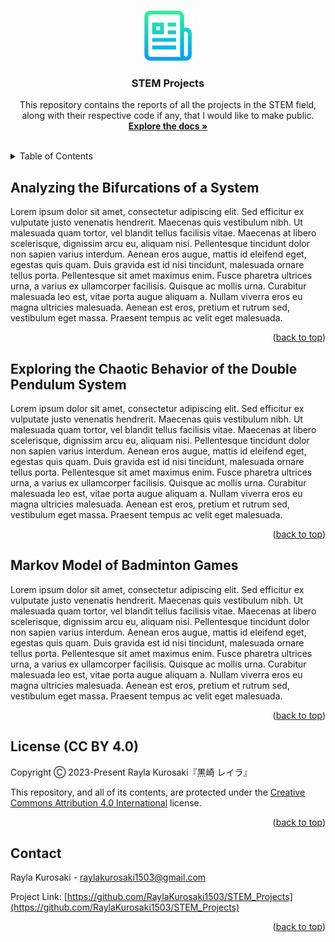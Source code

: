 <a name="readme-top"></a>



<!-- PROJECT LOGO -->
<br />
<div align="center">
<a href="https://github.com/RaylaKurosaki1503/STEM_Projects">
    <img src="images/logo.png" alt="Logo" width="80" height="80">
</a>

<h3 align="center">STEM Projects</h3>

<p align="center">
    This repository contains the reports of all the projects in the STEM field, along with their respective code if any, that I would like to make public.
    <br />
    <a href="https://github.com/RaylaKurosaki1503/STEM_Projects"><strong>Explore the docs »</strong></a>
    <br />
    <br />
</p>
</div>



<!-- TABLE OF CONTENTS -->
<details>
<summary>Table of Contents</summary>
<ol>
    <li>Projects
        <ul>
            <li><a href="#Analyzing-the-Bifurcations-of-a-System">Analyzing the Bifurcations of a System</a></li>
            <li><a href="#Exploring-the-Chaotic-Behavior-of-the-Double-Pendulum-System">Exploring the Chaotic Behavior of the Double Pendulum System</a></li>
            <li><a href="#Markov-Model-of-Badminton-Games">Markov Model of Badminton Games</a></li>
        </ul>
    </li>
    <li><a href="#license">License (CC BY 4.0)</a></li>
    <li><a href="#contact">Contact</a></li>
  </ol>
</details>



<!-- Analyzing the Bifurcations of a System -->
## Analyzing the Bifurcations of a System
Lorem ipsum dolor sit amet, consectetur adipiscing elit. Sed efficitur ex vulputate justo venenatis hendrerit. Maecenas quis vestibulum nibh. Ut malesuada quam tortor, vel blandit tellus facilisis vitae. Maecenas at libero scelerisque, dignissim arcu eu, aliquam nisi. Pellentesque tincidunt dolor non sapien varius interdum. Aenean eros augue, mattis id eleifend eget, egestas quis quam. Duis gravida est id nisi tincidunt, malesuada ornare tellus porta. Pellentesque sit amet maximus enim. Fusce pharetra ultrices urna, a varius ex ullamcorper facilisis. Quisque ac mollis urna. Curabitur malesuada leo est, vitae porta augue aliquam a. Nullam viverra eros eu magna ultricies malesuada. Aenean est eros, pretium et rutrum sed, vestibulum eget massa. Praesent tempus ac velit eget malesuada.
<p align="right">(<a href="#readme-top">back to top</a>)</p>



<!-- Exploring the Chaotic Behavior of the Double Pendulum System -->
## Exploring the Chaotic Behavior of the Double Pendulum System
Lorem ipsum dolor sit amet, consectetur adipiscing elit. Sed efficitur ex vulputate justo venenatis hendrerit. Maecenas quis vestibulum nibh. Ut malesuada quam tortor, vel blandit tellus facilisis vitae. Maecenas at libero scelerisque, dignissim arcu eu, aliquam nisi. Pellentesque tincidunt dolor non sapien varius interdum. Aenean eros augue, mattis id eleifend eget, egestas quis quam. Duis gravida est id nisi tincidunt, malesuada ornare tellus porta. Pellentesque sit amet maximus enim. Fusce pharetra ultrices urna, a varius ex ullamcorper facilisis. Quisque ac mollis urna. Curabitur malesuada leo est, vitae porta augue aliquam a. Nullam viverra eros eu magna ultricies malesuada. Aenean est eros, pretium et rutrum sed, vestibulum eget massa. Praesent tempus ac velit eget malesuada.
<p align="right">(<a href="#readme-top">back to top</a>)</p>



<!-- Markov Model of Badminton Games -->
## Markov Model of Badminton Games
Lorem ipsum dolor sit amet, consectetur adipiscing elit. Sed efficitur ex vulputate justo venenatis hendrerit. Maecenas quis vestibulum nibh. Ut malesuada quam tortor, vel blandit tellus facilisis vitae. Maecenas at libero scelerisque, dignissim arcu eu, aliquam nisi. Pellentesque tincidunt dolor non sapien varius interdum. Aenean eros augue, mattis id eleifend eget, egestas quis quam. Duis gravida est id nisi tincidunt, malesuada ornare tellus porta. Pellentesque sit amet maximus enim. Fusce pharetra ultrices urna, a varius ex ullamcorper facilisis. Quisque ac mollis urna. Curabitur malesuada leo est, vitae porta augue aliquam a. Nullam viverra eros eu magna ultricies malesuada. Aenean est eros, pretium et rutrum sed, vestibulum eget massa. Praesent tempus ac velit eget malesuada.
<p align="right">(<a href="#readme-top">back to top</a>)</p>



<!-- LICENSE -->
## License (CC BY 4.0)
Copyright Ⓒ 2023-Present Rayla Kurosaki『黒崎 レイラ』

This repository, and all of its contents, are protected under the 
[Creative Commons Attribution 4.0 International][license-url] license.

[license-url]: https://creativecommons.org/licenses/by/4.0/legalcode
<p align="right">(<a href="#readme-top">back to top</a>)</p>



<!-- CONTACT -->
## Contact
Rayla Kurosaki - raylakurosaki1503@gmail.com

Project Link: [https://github.com/RaylaKurosaki1503/STEM_Projects](https://github.com/RaylaKurosaki1503/STEM_Projects)
<p align="right">(<a href="#readme-top">back to top</a>)</p>
